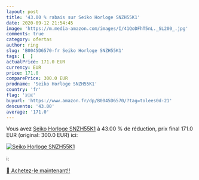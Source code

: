 ```yaml
---
layout: post
title: '43.00 % rabais sur Seiko Horloge SNZH55K1'
date: 2020-09-12 21:54:45
image: 'https://m.media-amazon.com/images/I/41QoDFhT5nL._SL200_.jpg'
comments: true
category: ofertas
author: ring
slug: 'B0045D6570-fr Seiko Horloge SNZH55K1'
tags: [  ]
actualPrice: 171.0 EUR
currency: EUR
price: 171.0
comparePrice: 300.0 EUR
prodname: 'Seiko Horloge SNZH55K1'
country: 'fr'
flag: '🇫🇷'
buyurl: 'https://www.amazon.fr/dp/B0045D6570/?tag=tolees0d-21'
descuento: '43.00'
average: '171.0'
---
```


Vous avez [Seiko Horloge SNZH55K1](https://www.amazon.fr/dp/B0045D6570/?tag=tolees0d-21)  à  43.00 % de réduction, prix final  171.0 EUR (original: 300.0 EUR) ici:

[![Seiko Horloge SNZH55K1](https://m.media-amazon.com/images/I/41QoDFhT5nL._SL200_.jpg)](https://www.amazon.fr/dp/B0045D6570/?tag=tolees0d-21)

ℹ️:


[🛒 Achetez-le maintenant!!](https://www.amazon.fr/dp/B0045D6570/?tag=tolees0d-21)
